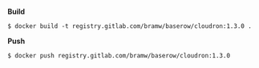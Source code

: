 **Build**

```
$ docker build -t registry.gitlab.com/bramw/baserow/cloudron:1.3.0 .
```

**Push**

```
$ docker push registry.gitlab.com/bramw/baserow/cloudron:1.3.0
```
